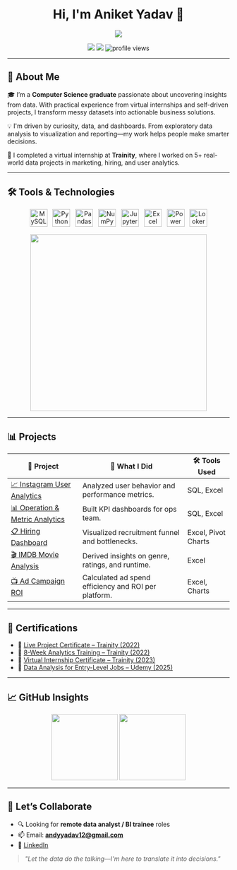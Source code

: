 <h1 align="center">Hi, I'm Aniket Yadav 👋</h1>
<p align="center">
  <img src="https://readme-typing-svg.herokuapp.com?lines=Data+Analyst+%7C+SQL+%7C+Power+BI+%7C+Excel;Always+learning+%F0%9F%92%AD;Let's+turn+data+into+decisions!&center=true&width=500&height=40" />
</p>

<p align="center">
  <a href="mailto:andyyadav12@gmail.com"><img src="https://img.shields.io/badge/Gmail-D14836?style=flat&logo=gmail&logoColor=white"/></a>
  <a href="https://www.linkedin.com/in/aniket-yadav-/"><img src="https://img.shields.io/badge/LinkedIn-blue?style=flat&logo=linkedin&logoColor=white"/></a>
  <img src="https://komarev.com/ghpvc/?username=aniketyadav1208&style=flat&color=blue" alt="profile views"/>
</p>

---

## 💼 About Me

🎓 I’m a **Computer Science graduate** passionate about uncovering insights from data. With practical experience from virtual internships and self-driven projects, I transform messy datasets into actionable business solutions.

💡 I'm driven by curiosity, data, and dashboards. From exploratory data analysis to visualization and reporting—my work helps people make smarter decisions.

🧠 I completed a virtual internship at **Trainity**, where I worked on 5+ real-world data projects in marketing, hiring, and user analytics.

---

## 🛠️ Tools & Technologies
<p align="center">
  <img src="https://cdn.jsdelivr.net/gh/devicons/devicon/icons/mysql/mysql-original.svg" height="40" title="MySQL"/>&nbsp;&nbsp;
  <img src="https://cdn.jsdelivr.net/gh/devicons/devicon/icons/python/python-original.svg" height="40" title="Python"/>&nbsp;&nbsp;
  <img src="https://cdn.jsdelivr.net/gh/devicons/devicon/icons/pandas/pandas-original.svg" height="40" title="Pandas"/>&nbsp;&nbsp;
  <img src="https://cdn.jsdelivr.net/gh/devicons/devicon/icons/numpy/numpy-original.svg" height="40" title="NumPy"/>&nbsp;&nbsp;
  <img src="https://cdn.jsdelivr.net/gh/devicons/devicon/icons/jupyter/jupyter-original.svg" height="40" title="Jupyter Notebook"/>&nbsp;&nbsp;
  <img src="https://img.icons8.com/color/48/microsoft-excel-2019.png" height="40" title="Excel"/>&nbsp;&nbsp;
  <img src="https://img.icons8.com/color/48/power-bi.png" height="40" title="Power BI"/>&nbsp;&nbsp;
  <img src="https://img.icons8.com/color/48/google-data-studio.png" height="40" title="Looker Studio"/>
</p>

<p align="center">
  <img src="https://user-images.githubusercontent.com/89788158/188346531-e2a3a7f1-f60c-4be6-88d6-59be5833e2cd.gif" width="400"/>
</p>

---

## 📊 Projects

| 📌 Project | 🧠 What I Did | 🛠️ Tools Used |
|-----------|---------------|----------------|
| [📈 Instagram User Analytics](https://docs.google.com/presentation/d/1AWaDyLzmpnATcp0JwRFXljpHR_w-42k_/edit?usp=drive_link) | Analyzed user behavior and performance metrics. | SQL, Excel |
| [📊 Operation & Metric Analytics](https://docs.google.com/presentation/d/125Md5U1q_3kQtRHzhhn1DusccPc9mLkw/edit?usp=drive_link) | Built KPI dashboards for ops team. | SQL, Excel |
| [📋 Hiring Dashboard](https://docs.google.com/presentation/d/1O0KVLrNFqhY4pjQpddHvD5SvfjDGu92k/edit?usp=drive_link) | Visualized recruitment funnel and bottlenecks. | Excel, Pivot Charts |
| [🎬 IMDB Movie Analysis](https://docs.google.com/presentation/d/1Y-cSE2R4G9Y-wrigD_rwK3Qh3AZMMuHM/edit?usp=drive_link) | Derived insights on genre, ratings, and runtime. | Excel |
| [📺 Ad Campaign ROI](https://docs.google.com/presentation/d/1g8_-VbOJQ2eOhkLUHJ1OeqpxuS23pinE/edit?usp=drive_link) | Calculated ad spend efficiency and ROI per platform. | Excel, Charts |

---

## 📜 Certifications

- 🏅 [Live Project Certificate – Trainity (2022)](https://drive.google.com/file/d/1TWI5N0Gxvkqcl0gThlMj9ydioDJyR2UE/view?usp=drive_link)
- 🏅 [8-Week Analytics Training – Trainity (2022)](https://drive.google.com/file/d/1l0XXmxkaKCrzEtacPrtA186qoeF_j3Kq/view?usp=drive_link)
- 🏅 [Virtual Internship Certificate – Trainity (2023)](https://drive.google.com/file/d/1cFkNeGjUXee0olwkvl29s9WYl9V5fr-1/view?usp=drive_link)
- 🏅 [Data Analysis for Entry-Level Jobs – Udemy (2025)](https://drive.google.com/file/d/18K0ItTMsnqZkpv3yNo3DzsKgjMOP_BGB/view?usp=sharing)

---

## 📈 GitHub Insights
<p align="center">
  <img src="https://github-readme-stats.vercel.app/api?username=aniketyadav1208&show_icons=true&theme=tokyonight&count_private=true" height="150"/>
  <img src="https://github-readme-stats.vercel.app/api/top-langs/?username=aniketyadav1208&layout=compact&theme=tokyonight" height="150"/>
</p>

---

## 🤝 Let’s Collaborate

- 🔍 Looking for **remote data analyst / BI trainee** roles
- 📫 Email: **andyyadav12@gmail.com**
- 🔗 [LinkedIn](https://www.linkedin.com/in/aniket-yadav-/)

> _"Let the data do the talking—I'm here to translate it into decisions."_
